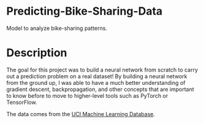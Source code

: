 # Predicting-Bike-Sharing-Data
Model to analyze bike-sharing patterns.

# Description
The goal for this project was to build a neural network from scratch to carry out a prediction problem on a real dataset! By building a neural network from the ground up, I was able to have a much better understanding of gradient descent, backpropagation, and other concepts that are important to know before to move to higher-level tools such as PyTorch or TensorFlow.

The data comes from the [UCI Machine Learning Database](https://archive.ics.uci.edu/ml/datasets/Bike+Sharing+Dataset).
